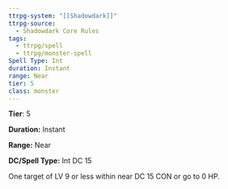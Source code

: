 ```yaml
---
ttrpg-system: "[[Shadowdark]]"
ttrpg-source:
  - Shadowdark Core Rules
tags:
  - ttrpg/spell
  - ttrpg/monster-spell
Spell Type: Int
duration: Instant
range: Near
tier: 5
class: monster
---
```

**Tier**: 5

**Duration:** Instant

**Range:** Near

**DC/Spell Type:** Int DC 15

One target of LV 9 or less within near DC 15 CON or go to 0 HP. 